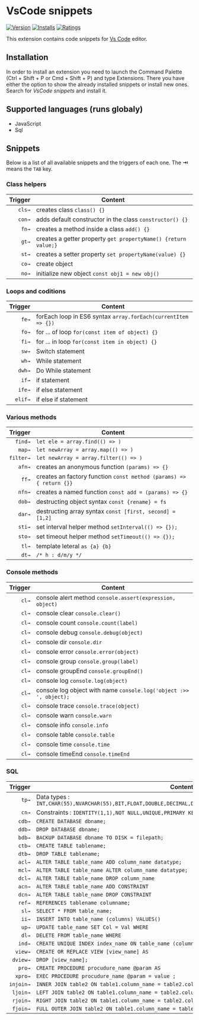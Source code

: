 # VsCode snippets

[![Version](https://vsmarketplacebadge.apphb.com/version/mdb05.vscsnippets.svg)](https://marketplace.visualstudio.com/items?itemName=mdb05.vscsnippets)
[![Installs](https://vsmarketplacebadge.apphb.com/installs/mdb05.vscsnippets.svg)](https://marketplace.visualstudio.com/items?itemName=mdb05.vscsnippets)
[![Ratings](https://vsmarketplacebadge.apphb.com/rating/mdb05.vscsnippets.svg)](https://marketplace.visualstudio.com/items?itemName=mdb05.vscsnippets)

This extension contains code snippets for [Vs Code][code] editor.

## Installation

In order to install an extension you need to launch the Command Palette (Ctrl + Shift + P or Cmd + Shift + P) and type Extensions.
There you have either the option to show the already installed snippets or install new ones. Search for *VsCode snippets* and install it.

## Supported languages (runs globaly)
* JavaScript
* Sql

## Snippets

Below is a list of all available snippets and the triggers of each one. The **⇥** means the `TAB` key.

### Class helpers
| Trigger  | Content |
| -------: | ------- |
| `cls→`   | creates class `class() {}`|
| `con→`   | adds default constructor in the class `constructor() {}`|
| `fn→`   | creates a method inside a class `add() {}` |
| `gt→`   | creates a getter property `get propertyName() {return value;}` |
| `st→`   | creates a setter property `set propertyName(value) {}` |
|`co→`| create object |
|`no→`| initialize new object `const obj1 = new obj()` |


### Loops and coditions
| Trigger  | Content |
| -------: | ------- |
| `fe→`   | forEach loop in ES6 syntax `array.forEach(currentItem => {})`|
| `fo→`   | for ... of loop `for(const item of object) {}` |
| `fi→`   | for ... in loop `for(const item in object) {}` |
| `sw→`   | Switch statement |
| `wh→`   | While statement |
| `dwh→`   | Do While statement |
| `if→`   | if statement |
| `ife→`   | if else statement |
| `elif→`   | if else if statement |

### Various methods
| Trigger  | Content |
| -------: | ------- |
| `find→`  |`let ele = array.find(() => )`|
| `map→`  |`let newArray = array.map(() => )`|
| `filter→` |`let newArray = array.filter(() => )`|
| `afn→`  | creates an anonymous function `(params) => {}` |
| `ff→`   | creates an factory function `const method (params) => { return {}}` |
| `nfn→`   | creates a named function `const add = (params) => {}` |
| `dob→`   | destructing object syntax `const {rename} = fs` |
| `dar→`   | destructing array syntax `const [first, second] = [1,2]` |
| `sti→`   | set interval helper method `setInterval(() => {});` |
| `sto→`   | set timeout helper method `setTimeout(() => {});` |
| `tl→`   | template leteral `as {a} {b}` |
| `dt→`   | `/* h : d/m/y */`|

### Console methods
| Trigger  | Content |
| -------: | ------- |
| `cl→`   | console alert method `console.assert(expression, object)`|
| `cl→`   | console clear `console.clear()` |
| `cl→`   | console count `console.count(label)` |
| `cl→`   | console debug `console.debug(object)` |
| `cl→`   | console dir `console.dir` |
| `cl→`   | console error `console.error(object)` |
| `cl→`   | console group `console.group(label)` |
| `cl→`   | console groupEnd `console.groupEnd()` |
| `cl→`   | console log `console.log(object)` |
| `cl→`   | console log object with name `console.log('object :>> ', object);` |
| `cl→`   | console trace `console.trace(object)` |
| `cl→`   | console warn `console.warn` |
| `cl→`   | console info `console.info` |
| `cl→`   | console table `console.table` |
| `cl→`   | console time `console.time` |
| `cl→`   | console timeEnd `console.timeEnd` |


### SQL
| Trigger  | Content |
| -------: | ------- |
| `tp→`   |  Data types : `INT,CHAR(55),NVARCHAR(55),BIT,FLOAT,DOUBLE,DECIMAL,DATE,DATETIME,MONEY,NTEXT,VARBINARY,IMAGE,XML`  |
| `cn→`   |  Constraints : `IDENTITY(1,1),NOT NULL,UNIQUE,PRIMARY KEY,FOREIGN KEY,CHECK,DEFAULT,INDEX` |
| `cdb→`   | `CREATE DATABASE dbname;` |
| `ddb→`   | `DROP DATABASE dbname;` |
| `bdb→`   | `BACKUP DATABASE dbname TO DISK = filepath;` |
| `ctb→`   | `CREATE TABLE tablename;` |
| `dtb→`   | `DROP TABLE tablename;` |
| `acl→`   | `ALTER TABLE table_name ADD column_name datatype;`|
| `mcl→`   | `ALTER TABLE table_name ALTER column_name datatype;`|
| `dcl→`   | `ALTER TABLE table_name DROP column_name`|
| `acn→`   | `ALTER TABLE table_name ADD CONSTRAINT` |
| `dcn→`   | `ALTER TABLE table_name DROP CONSTRAINT` |
| `ref→`| `REFERENCES tablename columname;`|
| `sl→`   |`SELECT * FROM table_name;` |
| `ii→`   |`INSERT INTO table_name (columns) VALUES() `|
| `up→`   |`UPDATE table_name SET Col = Val WHERE` |
| `dl→`   | `DELETE FROM table_name WHERE`|
| `ind→`   |`CREATE UNIQUE INDEX index_name ON table_name (column1,column2) ;` |
| `view→` |`CREATE OR REPLACE VIEW [view_name] AS` |
| `dview→`| `DROP [view_name];`|
| `pro→`   | `CREATE PROCEDURE procudure_name @param AS`|
| `xpro→`| `EXEC PROCEDURE procudure_name @param = value ;`|
| `injoin→`   |`INNER JOIN table2 ON table1.column_name = table2.column_name;`|
| `ljoin→`   |`LEFT JOIN table2 ON table1.column_name = table2.column_name;`|
| `rjoin→`   |`RIGHT JOIN table2 ON table1.column_name = table2.column_name;`|
| `fjoin→`   |`FULL OUTER JOIN table2 ON table1.column_name = table2.column_name;`|



[code]: https://code.visualstudio.com/
